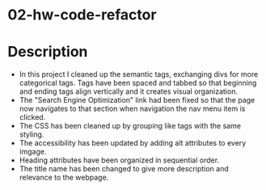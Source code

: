 # 02-hw-code-refactor

# Description

* In this project I cleaned up the semantic tags, exchanging divs for more categorical tags. Tags have been spaced and tabbed so that beginning and ending tags align vertically and it creates visual organization.
* The "Search Engine Optimization" link had been fixed so that the page now navigates to that section when navigation the nav menu item is clicked.
* The CSS has been cleaned up by grouping like tags with the same styling. 
* The accessibility has been updated by adding alt attributes to every imgage.
* Heading attributes have been organized in sequential order.
* The title name has been changed to give more description and relevance to the webpage. 
